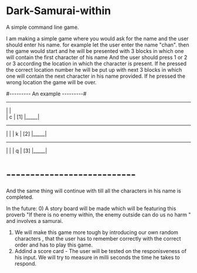 # Dark-Samurai-within
A simple command line game.

I am making a simple game where you would ask for the name and the user should 
enter his name.
for example let the user enter the name "chan".
then the game would start and he will be presented with 3 blocks in which 
one will
contain the first character of his name
And the user should press 1 or 2 or 3 according the location in which the 
character is present. If he pressed the correct location number he will be 
put up with next 3 blocks in which one will contain the next character in his 
name provided. If he pressed the wrong location the game will be over.

#--------- An example ---------#
 _____    
|     |   
|  c  |   [1]
|_____|



 _____    
|     |
|  k  |  [2]
|_____|



 _____    
|     |
|  q  |  [3]
|_____|

# --------------------------- #


And the same thing will continue with till all the characters in his name is 
completed.

In the future: 
0) A story board will be made which will be featuring this proverb 
"If there is no enemy within, the enemy outside can do us no harm " and involves 
a samurai.
1) We will make this game more tough by introducing our own random characters
, that the user has to remember correctly with the correct order and has to play 
this game.
2) Addind a score card - The user will be tested on the responisveness of his input. We will try to 
measure in milli seconds the time he takes to respond. 





